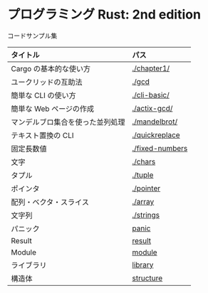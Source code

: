 # プログラミング Rust: 2nd edition

コードサンプル集

| タイトル                         | パス                              |
| :------------------------------- | :-------------------------------- |
| Cargo の基本的な使い方           | [./chapter1/](./chapter1)         |
| ユークリッドの互助法             | [./gcd](./gcd)                    |
| 簡単な CLI の使い方              | [./cli-basic/](./cli-basic)       |
| 簡単な Web ページの作成          | [./actix-gcd/](./actix-gcd)       |
| マンデルブロ集合を使った並列処理 | [./mandelbrot/](./mandelbrot)     |
| テキスト置換の CLI               | [./quickreplace](./quickreplace)  |
| 固定長数値                       | [./fixed-numbers](./fixed-number) |
| 文字                             | [./chars](./chars)                |
| タプル                           | [./tuple](./tuple)                |
| ポインタ                         | [./pointer](./pointer)            |
| 配列・ベクタ・スライス           | [./array](./array)                |
| 文字列                           | [./strings](./strings)            |
| パニック                         | [panic](./panic)                  |
| Result                           | [result](./result)                |
| Module                           | [module](./module)                |
| ライブラリ                       | [library](./library)              |
| 構造体                           | [structure](./structure)          |
